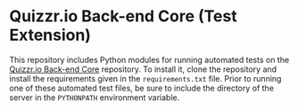 # Quizzr.io Back-end Core (Test Extension)
This repository includes Python modules for running automated tests on the [Quizzr.io Back-end Core](https://github.com/UMD-Summer-2021-ASR/quizzr-server) repository. To install it, clone the repository and install the requirements given in the `requirements.txt` file. Prior to running one of these automated test files, be sure to include the directory of the server in the `PYTHONPATH` environment variable.
